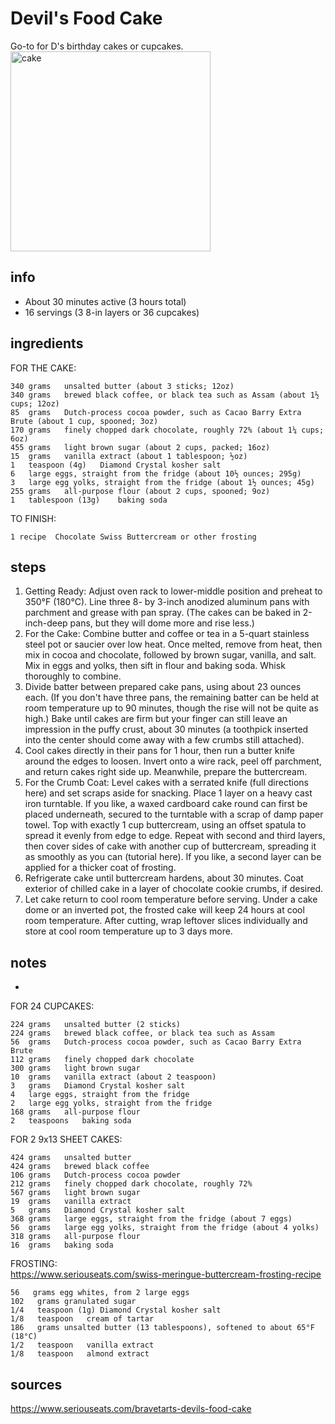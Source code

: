 # Devil's Food Cake  
Go-to for D's birthday cakes or cupcakes.  
<img src="https://www.seriouseats.com/thmb/qZuvtPIhoss2AnOzQbmg2NCM-uw=/1500x1125/filters:fill(auto,1)/__opt__aboutcom__coeus__resources__content_migration__serious_eats__seriouseats.com__2018__01__20180131-devils-food-cake-vicky-wasik-22-a4b4dd3ad00747df9a4b2e5b1d5fd112.jpg" alt="cake" width="320"/>

## info  
* About 30 minutes active (3 hours total)  
* 16 servings (3 8-in layers or 36 cupcakes)  

## ingredients  
FOR THE CAKE:  
```
340	grams	unsalted butter (about 3 sticks; 12oz)
340	grams	brewed black coffee, or black tea such as Assam (about 1½ cups; 12oz)
85	grams	Dutch-process cocoa powder, such as Cacao Barry Extra Brute (about 1 cup, spooned; 3oz)
170	grams	finely chopped dark chocolate, roughly 72% (about 1¼ cups; 6oz)
455	grams	light brown sugar (about 2 cups, packed; 16oz)
15	grams	vanilla extract (about 1 tablespoon; ½oz)
1	teaspoon (4g)	Diamond Crystal kosher salt
6	large eggs, straight from the fridge (about 10½ ounces; 295g)
3	large egg yolks, straight from the fridge (about 1½ ounces; 45g)
255	grams	all-purpose flour (about 2 cups, spooned; 9oz)
1	tablespoon (13g)	baking soda 
```

TO FINISH:  
```
1 recipe  Chocolate Swiss Buttercream or other frosting
```

## steps  
1. Getting Ready: Adjust oven rack to lower-middle position and preheat to 350°F (180°C). Line three 8- by 3-inch anodized aluminum pans with parchment and grease with pan spray. (The cakes can be baked in 2-inch-deep pans, but they will dome more and rise less.)  
2. For the Cake: Combine butter and coffee or tea in a 5-quart stainless steel pot or saucier over low heat. Once melted, remove from heat, then mix in cocoa and chocolate, followed by brown sugar, vanilla, and salt. Mix in eggs and yolks, then sift in flour and baking soda. Whisk thoroughly to combine.  
3. Divide batter between prepared cake pans, using about 23 ounces each. (If you don't have three pans, the remaining batter can be held at room temperature up to 90 minutes, though the rise will not be quite as high.) Bake until cakes are firm but your finger can still leave an impression in the puffy crust, about 30 minutes (a toothpick inserted into the center should come away with a few crumbs still attached).  
4. Cool cakes directly in their pans for 1 hour, then run a butter knife around the edges to loosen. Invert onto a wire rack, peel off parchment, and return cakes right side up. Meanwhile, prepare the buttercream.  
5. For the Crumb Coat: Level cakes with a serrated knife (full directions here) and set scraps aside for snacking. Place 1 layer on a heavy cast iron turntable. If you like, a waxed cardboard cake round can first be placed underneath, secured to the turntable with a scrap of damp paper towel. Top with exactly 1 cup buttercream, using an offset spatula to spread it evenly from edge to edge. Repeat with second and third layers, then cover sides of cake with another cup of buttercream, spreading it as smoothly as you can (tutorial here). If you like, a second layer can be applied for a thicker coat of frosting.  
6. Refrigerate cake until buttercream hardens, about 30 minutes. Coat exterior of chilled cake in a layer of chocolate cookie crumbs, if desired.  
7. Let cake return to cool room temperature before serving. Under a cake dome or an inverted pot, the frosted cake will keep 24 hours at cool room temperature. After cutting, wrap leftover slices individually and store at cool room temperature up to 3 days more.  

## notes  
* 
FOR 24 CUPCAKES:  
```
224	grams	unsalted butter (2 sticks)  
224	grams	brewed black coffee, or black tea such as Assam  
56	grams	Dutch-process cocoa powder, such as Cacao Barry Extra Brute  
112	grams	finely chopped dark chocolate  
300	grams	light brown sugar  
10	grams	vanilla extract (about 2 teaspoon)  
3	grams	Diamond Crystal kosher salt  
4	large eggs, straight from the fridge  
2	large egg yolks, straight from the fridge  
168	grams	all-purpose flour  
2	teaspoons	baking soda  
```

FOR 2 9x13 SHEET CAKES:  
```
424	grams	unsalted butter
424	grams	brewed black coffee
106	grams	Dutch-process cocoa powder
212	grams	finely chopped dark chocolate, roughly 72%
567	grams	light brown sugar
19	grams	vanilla extract
5	grams	Diamond Crystal kosher salt
368	grams	large eggs, straight from the fridge (about 7 eggs)
56	grams	large egg yolks, straight from the fridge (about 4 yolks)
318	grams	all-purpose flour
16	grams	baking soda
```

FROSTING:  
https://www.seriouseats.com/swiss-meringue-buttercream-frosting-recipe  
```
56   grams egg whites, from 2 large eggs  
102   grams granulated sugar  
1/4   teaspoon (1g) Diamond Crystal kosher salt  
1/8   teaspoon   cream of tartar  
186   grams unsalted butter (13 tablespoons), softened to about 65°F (18°C)  
1/2   teaspoon   vanilla extract  
1/8   teaspoon   almond extract  
```
## sources  
https://www.seriouseats.com/bravetarts-devils-food-cake  
